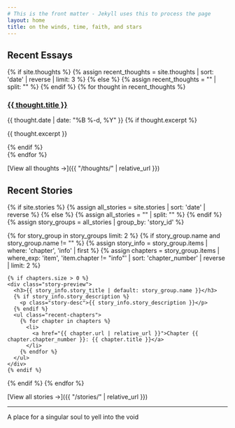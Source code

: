 ```yaml
---
# This is the front matter - Jekyll uses this to process the page
layout: home
title: on the winds, time, faith, and stars
---
```


## Recent Essays

{% if site.thoughts %}
  {% assign recent_thoughts = site.thoughts | sort: 'date' | reverse | limit: 3 %}
{% else %}
  {% assign recent_thoughts = "" | split: "" %}
{% endif %}
{% for thought in recent_thoughts %}
<article class="home-post-preview">
  <h3><a href="{{ thought.url | relative_url }}">{{ thought.title }}</a></h3>
  <time datetime="{{ thought.date | date_to_xmlschema }}">{{ thought.date | date: "%B %-d, %Y" }}</time>
  {% if thought.excerpt %}
    <p>{{ thought.excerpt }}</p>
  {% endif %}
</article>
{% endfor %}

[View all thoughts →]({{ "/thoughts/" | relative_url }})

## Recent Stories

{% if site.stories %}
  {% assign all_stories = site.stories | sort: 'date' | reverse %}
{% else %}
  {% assign all_stories = "" | split: "" %}
{% endif %}
{% assign story_groups = all_stories | group_by: 'story_id' %}

<div class="home-stories">
{% for story_group in story_groups limit: 2 %}
  {% if story_group.name and story_group.name != "" %}
    {% assign story_info = story_group.items | where: 'chapter', 'info' | first %}
    {% assign chapters = story_group.items | where_exp: 'item', 'item.chapter != "info"' | sort: 'chapter_number' | reverse | limit: 2 %}
    
    {% if chapters.size > 0 %}
    <div class="story-preview">
      <h3>{{ story_info.story_title | default: story_group.name }}</h3>
      {% if story_info.story_description %}
        <p class="story-desc">{{ story_info.story_description }}</p>
      {% endif %}
      <ul class="recent-chapters">
        {% for chapter in chapters %}
          <li>
            <a href="{{ chapter.url | relative_url }}">Chapter {{ chapter.chapter_number }}: {{ chapter.title }}</a>
          </li>
        {% endfor %}
      </ul>
    </div>
    {% endif %}
  {% endif %}
{% endfor %}
</div>

[View all stories →]({{ "/stories/" | relative_url }})

---

<p class="site-description">
A place for a singular soul to yell into the void
</p>
